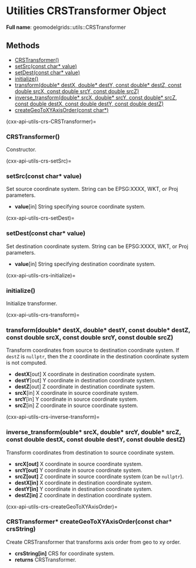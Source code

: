 # Utilities CRSTransformer Object 

**Full name**: geomodelgrids::utils::CRSTransformer

## Methods

+ [CRSTransformer()](cxx-api-utils-crs-CRSTransformer)
+ [setSrc(const char* value)](cxx-api-utils-crs-setSrc)
+ [setDest(const char* value)](cxx-api-utils-crs-setDest)
+ [initialize()](cxx-api-utils-crs-initialize)
+ [transform(double* destX, double* destY, const double* destZ, const double srcX, const double srcY, const double srcZ)](cxx-api-utils-crs-transform)
+ [inverse_transform(double* srcX, double* srcY, const double* srcZ, const double destX, const double destY, const double destZ)](cxx-api-utils-crs-inverse-transform)
+ [createGeoToXYAxisOrder(const char*)](cxx-api-utils-crs-createGeoToXYAxisOrder)

(cxx-api-utils-crs-CRSTransformer)=
### CRSTransformer()

Constructor.

(cxx-api-utils-crs-setSrc)=
### setSrc(const char* value)

Set source coordinate system. String can be EPSG:XXXX, WKT, or Proj parameters.


* **value**[in] String specifying source coordinate system.

(cxx-api-utils-crs-setDest)=
### setDest(const char* value)

Set destination coordinate system.  String can be EPSG:XXXX, WKT, or Proj parameters.

* **value**[in] String specifying destination coordinate system.

(cxx-api-utils-crs-initialize)=
### initialize()

Initialize transformer.

(cxx-api-utils-crs-transform)=
### transform(double* destX, double* destY, const double* destZ, const double srcX, const double srcY, const double srcZ)

Transform coordinates from source to destination coordinate system. If `destZ` is `nullptr`, then the z coordinate in the destination coordinate system is not computed.

* **destX**[out] X coordinate in destination coordinate system.
* **destY**[out] Y coordinate in destination coordinate system.
* **destZ**[out] Z coordinate in destination coordinate system.
* **srcX**[in] X coordinate in source coordinate system.
* **srcY**[in] Y coordinate in source coordinate system.
* **srcZ**[in] Z coordinate in source coordinate system.

(cxx-api-utils-crs-inverse-transform)=
### inverse_transform(ouble* srcX, double* srcY, double* srcZ, const double destX, const double destY, const double destZ)

Transform coordinates from destination to source coordinate system.

* **srcX[out]** X coordinate in source coordinate system.
* **srcY[out]** Y coordinate in source coordinate system.
* **srcZ[out]** Z coordinate in source coordinate system (can be `nullptr`).
* **destX[in]** X coordinate in destination coordinate system.
* **destY[in]** Y coordinate in destination coordinate system.
* **destZ[in]** Z coordinate in destination coordinate system.

(cxx-api-utils-crs-createGeoToXYAxisOrder)=
### CRSTransformer* createGeoToXYAxisOrder(const char* crsString)

Create CRSTransformer that transforms axis order from geo to xy order.

* **crsString[in]** CRS for coordinate system.
* **returns** CRSTransformer.
